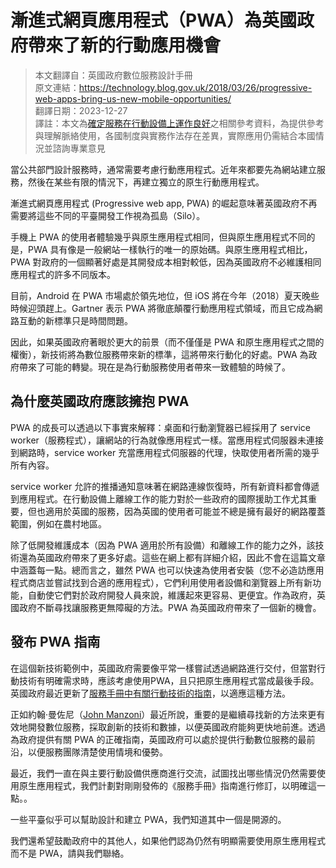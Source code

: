 # 漸進式網頁應用程式（PWA）為英國政府帶來了新的行動應用機會

> 本文翻譯自：英國政府數位服務設計手冊  
> 原文連結：https://technology.blog.gov.uk/2018/03/26/progressive-web-apps-bring-us-new-mobile-opportunities/  
> 翻譯日期：2023-12-27  
> 譯註：本文為[確定服務在行動設備上運作良好](../accessbility/make-sure-your-service-work-well-on-mobile.md)之相關參考資料，為提供參考與理解脈絡使用，各國制度與實務作法存在差異，實際應用仍需結合本國情況並諮詢專業意見  

當公共部門設計服務時，通常需要考慮行動應用程式。近年來都要先為網站建立服務，然後在某些有限的情況下，再建立獨立的原生行動應用程式。

漸進式網頁應用程式 (Progressive web app, PWA) 的崛起意味著英國政府不再需要將這些不同的平臺開發工作視為孤島（Silo）。

手機上 PWA 的使用者體驗幾乎與原生應用程式相同，但與原生應用程式不同的是，PWA 具有像是一般網站一樣執行的唯一的原始碼。與原生應用程式相比，PWA 對政府的一個顯著好處是其開發成本相對較低，因為英國政府不必維護相同應用程式的許多不同版本。

目前，Android 在 PWA 市場處於領先地位，但 iOS 將在今年（2018）夏天晚些時候迎頭趕上。Gartner 表示 PWA 將徹底顛覆行動應用程式領域，而且它成為網路互動的新標準只是時間問題。

因此，如果英國政府著眼於更大的前景（而不僅僅是 PWA 和原生應用程式之間的權衡），新技術將為數位服務帶來新的標準，這將帶來行動化的好處。PWA 為政府帶來了可能的轉變。現在是為行動服務使用者帶來一致體驗的時候了。

## 為什麼英國政府應該擁抱 PWA

PWA 的成長可以透過以下事實來解釋：桌面和行動瀏覽器已經採用了 service worker（服務程式），讓網站的行為就像應用程式一樣。當應用程式伺服器未連接到網路時，service worker 充當應用程式伺服器的代理，快取使用者所需的幾乎所有內容。

service worker 允許的推播通知意味著在網路連線恢復時，所有新資料都會傳遞到應用程式。在行動設備上離線工作的能力對於一些政府的國際援助工作尤其重要，但也適用於英國的服務，因為英國的使用者可能並不總是擁有最好的網路覆蓋範圍，例如在農村地區。

除了低開發維護成本（因為 PWA 適用於所有設備）和離線工作的能力之外，該技術還為英國政府帶來了更多好處。這些在網上都有詳細介紹，因此不會在這篇文章中涵蓋每一點。總而言之，雖然 PWA 也可以快速為使用者安裝（您不必造訪應用程式商店並嘗試找到合適的應用程式），它們利用使用者設備和瀏覽器上所有新功能，自動使它們對於政府開發人員來說，維護起來更容易、更便宜。作為政府，英國政府不斷尋找讓服務更無障礙的方法。PWA 為英國政府帶來了一個新的機會。

## 發布 PWA 指南

在這個新技術範例中，英國政府需要像平常一樣嘗試透過網路進行交付，但當對行動技術有明確需求時，應該考慮使用PWA，且只把原生應用程式當成最後手段。英國政府最近更新了[服務手冊中有關行動技術的指南](https://www.gov.uk/service-manual/technology/working-with-mobile-technology#consider-emerging-technology)，以適應這種方法。

正如約翰·曼佐尼（[John Manzoni](https://www.gov.uk/government/people/john-manzoni)）最近所說，重要的是繼續尋找新的方法來更有效地開發數位服務，採取創新的技術和數據，以便英國政府能夠更快地前進。透過為政府提供有關 PWA 的正確指南，英國政府可以處於提供行動數位服務的最前沿，以便服務團隊清楚使用情境和優勢。

最近，我們一直在與主要行動設備供應商進行交流，試圖找出哪些情況仍然需要使用原生應用程式，我們計劃對剛剛發佈的《服務手冊》指南進行修訂，以明確這一點。。

一些平臺似乎可以幫助設計和建立 PWA，我們知道其中一個是開源的。

我們還希望鼓勵政府中的其他人，如果他們認為仍然有明顯需要使用原生應用程式而不是 PWA，請與我們聯絡。
